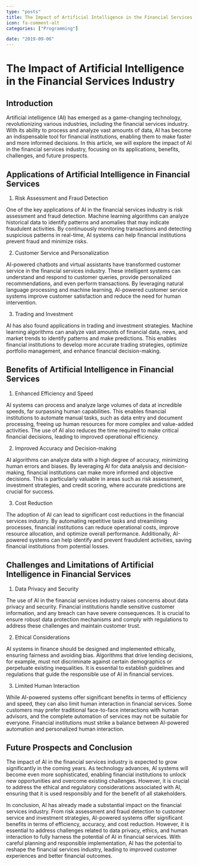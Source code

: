 ```yaml
---
type: "posts"
title: The Impact of Artificial Intelligence in the Financial Services Industry
icon: fa-comment-alt
categories: ["Programming"]

date: "2019-09-06"
---
```




# The Impact of Artificial Intelligence in the Financial Services Industry

## Introduction

Artificial intelligence (AI) has emerged as a game-changing technology, revolutionizing various industries, including the financial services industry. With its ability to process and analyze vast amounts of data, AI has become an indispensable tool for financial institutions, enabling them to make faster and more informed decisions. In this article, we will explore the impact of AI in the financial services industry, focusing on its applications, benefits, challenges, and future prospects.

## Applications of Artificial Intelligence in Financial Services

1. Risk Assessment and Fraud Detection

One of the key applications of AI in the financial services industry is risk assessment and fraud detection. Machine learning algorithms can analyze historical data to identify patterns and anomalies that may indicate fraudulent activities. By continuously monitoring transactions and detecting suspicious patterns in real-time, AI systems can help financial institutions prevent fraud and minimize risks.

2. Customer Service and Personalization

AI-powered chatbots and virtual assistants have transformed customer service in the financial services industry. These intelligent systems can understand and respond to customer queries, provide personalized recommendations, and even perform transactions. By leveraging natural language processing and machine learning, AI-powered customer service systems improve customer satisfaction and reduce the need for human intervention.

3. Trading and Investment

AI has also found applications in trading and investment strategies. Machine learning algorithms can analyze vast amounts of financial data, news, and market trends to identify patterns and make predictions. This enables financial institutions to develop more accurate trading strategies, optimize portfolio management, and enhance financial decision-making.

## Benefits of Artificial Intelligence in Financial Services

1. Enhanced Efficiency and Speed

AI systems can process and analyze large volumes of data at incredible speeds, far surpassing human capabilities. This enables financial institutions to automate manual tasks, such as data entry and document processing, freeing up human resources for more complex and value-added activities. The use of AI also reduces the time required to make critical financial decisions, leading to improved operational efficiency.

2. Improved Accuracy and Decision-making

AI algorithms can analyze data with a high degree of accuracy, minimizing human errors and biases. By leveraging AI for data analysis and decision-making, financial institutions can make more informed and objective decisions. This is particularly valuable in areas such as risk assessment, investment strategies, and credit scoring, where accurate predictions are crucial for success.

3. Cost Reduction

The adoption of AI can lead to significant cost reductions in the financial services industry. By automating repetitive tasks and streamlining processes, financial institutions can reduce operational costs, improve resource allocation, and optimize overall performance. Additionally, AI-powered systems can help identify and prevent fraudulent activities, saving financial institutions from potential losses.

## Challenges and Limitations of Artificial Intelligence in Financial Services

1. Data Privacy and Security

The use of AI in the financial services industry raises concerns about data privacy and security. Financial institutions handle sensitive customer information, and any breach can have severe consequences. It is crucial to ensure robust data protection mechanisms and comply with regulations to address these challenges and maintain customer trust.

2. Ethical Considerations

AI systems in finance should be designed and implemented ethically, ensuring fairness and avoiding bias. Algorithms that drive lending decisions, for example, must not discriminate against certain demographics or perpetuate existing inequalities. It is essential to establish guidelines and regulations that guide the responsible use of AI in financial services.

3. Limited Human Interaction

While AI-powered systems offer significant benefits in terms of efficiency and speed, they can also limit human interaction in financial services. Some customers may prefer traditional face-to-face interactions with human advisors, and the complete automation of services may not be suitable for everyone. Financial institutions must strike a balance between AI-powered automation and personalized human interaction.

## Future Prospects and Conclusion

The impact of AI in the financial services industry is expected to grow significantly in the coming years. As technology advances, AI systems will become even more sophisticated, enabling financial institutions to unlock new opportunities and overcome existing challenges. However, it is crucial to address the ethical and regulatory considerations associated with AI, ensuring that it is used responsibly and for the benefit of all stakeholders.

In conclusion, AI has already made a substantial impact on the financial services industry. From risk assessment and fraud detection to customer service and investment strategies, AI-powered systems offer significant benefits in terms of efficiency, accuracy, and cost reduction. However, it is essential to address challenges related to data privacy, ethics, and human interaction to fully harness the potential of AI in financial services. With careful planning and responsible implementation, AI has the potential to reshape the financial services industry, leading to improved customer experiences and better financial outcomes.